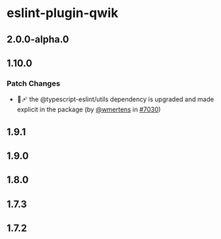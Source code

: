 # eslint-plugin-qwik

## 2.0.0-alpha.0

## 1.10.0

### Patch Changes

- 🐞🩹 the @typescript-eslint/utils dependency is upgraded and made explicit in the package (by [@wmertens](https://github.com/wmertens) in [#7030](https://github.com/QwikDev/qwik/pull/7030))

## 1.9.1

## 1.9.0

## 1.8.0

## 1.7.3

## 1.7.2
